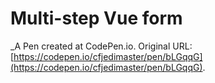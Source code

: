 # Multi-step Vue form
 _A Pen created at CodePen.io. Original URL: [https://codepen.io/cfjedimaster/pen/bLGqqG](https://codepen.io/cfjedimaster/pen/bLGqqG).

 